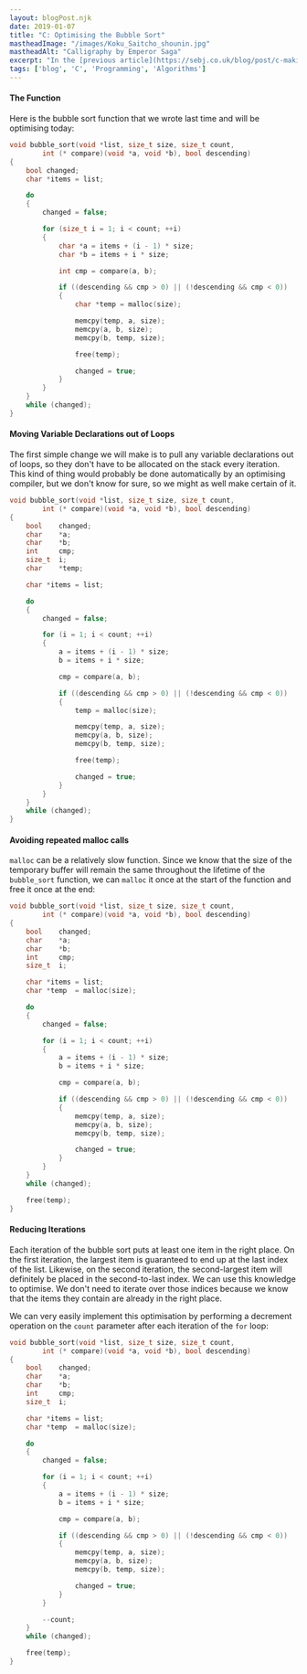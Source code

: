 ```yaml
---
layout: blogPost.njk
date: 2019-01-07
title: "C: Optimising the Bubble Sort"
mastheadImage: "/images/Koku_Saitcho_shounin.jpg"
mastheadAlt: "Calligraphy by Emperor Saga"
excerpt: "In the [previous article](https://sebj.co.uk/blog/post/c-making-our-bubble-sort-flexible/) we upgraded our [basic bubble](http://sebj.co.uk/blog/c-programming-a-bubble-sort/) sort to work with any data type. Now we will make some small improvements to its performance."
tags: ['blog', 'C', 'Programming', 'Algorithms']
---
```


#### The Function

Here is the bubble sort function that we wrote last time and will be optimising today:

```c
void bubble_sort(void *list, size_t size, size_t count, 
        int (* compare)(void *a, void *b), bool descending)
{
    bool changed;
    char *items = list;

    do 
    {
        changed = false;

        for (size_t i = 1; i < count; ++i)
        {
            char *a = items + (i - 1) * size;
            char *b = items + i * size;

            int cmp = compare(a, b);

            if ((descending && cmp > 0) || (!descending && cmp < 0))
            {
                char *temp = malloc(size);

                memcpy(temp, a, size);
                memcpy(a, b, size);
                memcpy(b, temp, size);

                free(temp);

                changed = true;
            }
        }
    }
    while (changed);
}
```

#### Moving Variable Declarations out of Loops

The first simple change we will make is to pull any variable declarations out of loops, so they don't have to be allocated on the stack every iteration. This kind of thing would probably be done automatically by an optimising compiler, but we don't know for sure, so we might as well make certain of it.

```c
void bubble_sort(void *list, size_t size, size_t count, 
        int (* compare)(void *a, void *b), bool descending)
{
    bool    changed;
    char    *a;
    char    *b;
    int     cmp;
    size_t  i;
    char    *temp;

    char *items = list;

    do 
    {
        changed = false;

        for (i = 1; i < count; ++i)
        {
            a = items + (i - 1) * size;
            b = items + i * size;

            cmp = compare(a, b);

            if ((descending && cmp > 0) || (!descending && cmp < 0))
            {
                temp = malloc(size);

                memcpy(temp, a, size);
                memcpy(a, b, size);
                memcpy(b, temp, size);

                free(temp);

                changed = true;
            }
        }
    }
    while (changed);
}
```

#### Avoiding repeated malloc calls

`malloc` can be a relatively slow function. Since we know that the size of the temporary buffer will remain the same throughout the lifetime of the `bubble_sort` function, we can `malloc` it once at the start of the function and free it once at the end:

```c
void bubble_sort(void *list, size_t size, size_t count, 
        int (* compare)(void *a, void *b), bool descending)
{
    bool    changed;
    char    *a;
    char    *b;
    int     cmp;
    size_t  i;

    char *items = list;
    char *temp  = malloc(size);

    do 
    {
        changed = false;

        for (i = 1; i < count; ++i)
        {
            a = items + (i - 1) * size;
            b = items + i * size;

            cmp = compare(a, b);

            if ((descending && cmp > 0) || (!descending && cmp < 0))
            {
                memcpy(temp, a, size);
                memcpy(a, b, size);
                memcpy(b, temp, size);

                changed = true;
            }
        }
    }
    while (changed);

    free(temp);
}
```

#### Reducing Iterations

Each iteration of the bubble sort puts at least one item in the right place. On the first iteration, the largest item is guaranteed to end up at the last index of the list. Likewise, on the second iteration, the second-largest item will definitely be placed in the second-to-last index. We can use this knowledge to optimise. We don't need to iterate over those indices because we know that the items they contain are already in the right place.

We can very easily implement this optimisation by performing a decrement operation on the `count` parameter after each iteration of the `for` loop:

```c
void bubble_sort(void *list, size_t size, size_t count, 
        int (* compare)(void *a, void *b), bool descending)
{
    bool    changed;
    char    *a;
    char    *b;
    int     cmp;
    size_t  i;

    char *items = list;
    char *temp  = malloc(size);

    do 
    {
        changed = false;

        for (i = 1; i < count; ++i)
        {
            a = items + (i - 1) * size;
            b = items + i * size;

            cmp = compare(a, b);

            if ((descending && cmp > 0) || (!descending && cmp < 0))
            {
                memcpy(temp, a, size);
                memcpy(a, b, size);
                memcpy(b, temp, size);

                changed = true;
            }
        }

        --count;
    }
    while (changed);

    free(temp);
}
```
